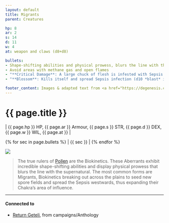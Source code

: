 ```yaml
---
layout: default
title: Migrants
parent: Creatures

hp: 8
ar: 2
s: 14
d: 11
w: 4
at: weapon and claws (d8+d8)

bullets:
- Shape-shifting abilities and physical prowess, blurs the line with the supernatural
- Avoid areas with methane gas and open flames
- "**Critical Damage**: A large chuck of flesh is infested with Sepsis (d6 infection )"
- "**Blossom**: Kills itself and spread Sepsis infection (d10 *blast* infection)"

footer_content: Images & adapted text from <a href="https://degenesis.com/">degenesis.com</a> for private use only. Copyright &copy; 2021 by SIXMOREVODKA.
---
```


# {{ page.title }}

| {{ page.hp }} HP, {{ page.ar }} Armour, {{ page.s }} STR, {{ page.d }} DEX, {{ page.w }} WIL, {{ page.at }} |

{% for sec in page.bullets %} 
| {{ sec }} | {% endfor %}

![](https://img2.storyblok.com/0x0/filters:quality(99):format(webp)/f/72501/5517x3300/4675ce01f7/pollen-migrants.jpg)

> The true rulers of [Pollen](https://degenesis.com/world/cultures/pollen) are the Biokinetics. These Aberrants exhibit incredible shape-shifting abilities and display physical prowess that blurs the line with the supernatural. The most common forms are Migrants, Biokinetics breaking out across the plains to seed new spore fields and spread the Sepsis westwards, thus expanding their Chakra’s area of influence.

---
#### Connected to

<!-- QueryToSerialize: LIST without ID "["+ title + "](https://terra-campaigns.github.io/"+ regexreplace(file.path, ".md", "") + ")" + ", from " + regexreplace(file.folder, "degenesis/", "") FROM ([[]]) OR outgoing([[]]) WHERE file.name != "index" SORT file.folder DESC -->
<!-- SerializedQuery: LIST without ID "["+ title + "](https://terra-campaigns.github.io/"+ regexreplace(file.path, ".md", "") + ")" + ", from " + regexreplace(file.folder, "degenesis/", "") FROM ([[]]) OR outgoing([[]]) WHERE file.name != "index" SORT file.folder DESC -->
- [Return Geteli](https://terra-campaigns.github.io/degenesis/campaigns/Anthology/ReturnGeteli), from campaigns/Anthology
<!-- SerializedQuery END -->


